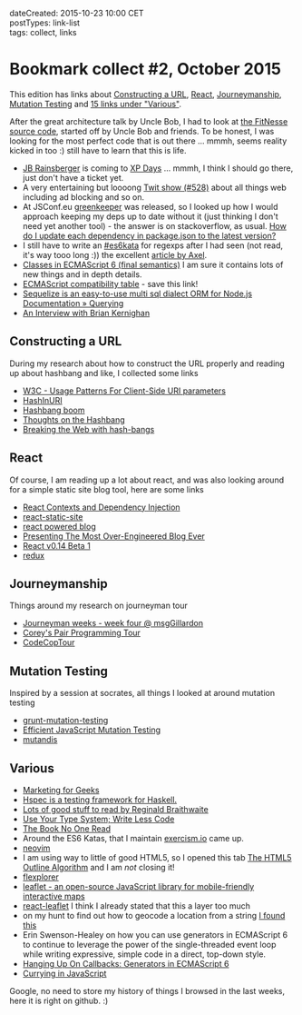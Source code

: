 dateCreated: 2015-10-23 10:00 CET  
postTypes: link-list  
tags: collect, links  

# Bookmark collect #2, October 2015

This edition has links about [Constructing a URL](/blog/2015/10/23-bookmark-collect-2-oct-2015/#constructing-a-url),
[React](/blog/2015/10/23-bookmark-collect-2-oct-2015/#react),
[Journeymanship](/blog/2015/10/23-bookmark-collect-2-oct-2015/#journeymanship),
[Mutation Testing](/blog/2015/10/23-bookmark-collect-2-oct-2015/#mutation-testing)
and [15 links under "Various"](/blog/2015/10/23-bookmark-collect-2-oct-2015/#various).

After the great architecture talk by Uncle Bob, I had to look at [the FitNesse source code], 
started off by Uncle Bob and friends. To be honest, I was looking for the most perfect code
that is out there ... mmmh, seems reality kicked in too :) still have to learn that this is life.

* [JB Rainsberger] is coming to [XP Days] ... mmmh, I think I should go there, just don't have a ticket yet.
* A very entertaining but loooong [Twit show (#528)] about all things web including ad blocking and so on.
* At JSConf.eu [greenkeeper] was released, so I looked up how I would approach keeping my deps up to date
    without it (just thinking I don't need yet another tool) - the answer is on stackoverflow, as usual.
    [How do I update each dependency in package.json to the latest version?](http://stackoverflow.com/questions/16073603/how-do-i-update-each-dependency-in-package-json-to-the-latest-version)
* I still have to write an [#es6kata] for regexps after I had seen (not read, it's way tooo long :))
    the excellent [article by Axel](http://www.2ality.com/2015/07/regexp-es6.html).
* [Classes in ECMAScript 6 (final semantics)](http://www.2ality.com/2015/02/es6-classes-final.html) 
    I am sure it contains lots of new things and in depth details.
* [ECMAScript compatibility table](http://kangax.github.io/compat-table/es6/) - save this link!
* [Sequelize is an easy-to-use multi sql dialect ORM for Node.js](https://github.com/sequelize/sequelize)
    [Documentation » Querying](http://docs.sequelizejs.com/en/latest/docs/querying/)
* [An Interview with Brian Kernighan](http://www.cs.cmu.edu/~mihaib/kernighan-interview/index.html)

## Constructing a URL
During my research about how to construct the URL properly and reading up about hashbang and like, I collected some
links
* [W3C - Usage Patterns For Client-Side URI parameters](http://www.w3.org/TR/2009/WD-hash-in-uri-20090415/)
* [HashInURI](http://lists.w3.org/Archives/Public/www-tag/2011Feb/0095.html)
* [Hashbang boom](http://blog.tomgibara.com/post/3214368343/hashbang-boom)
* [Thoughts on the Hashbang](http://www.adequatelygood.com/Thoughts-on-the-Hashbang.html)
* [Breaking the Web with hash-bangs](http://isolani.co.uk/blog/javascript/BreakingTheWebWithHashBangs)

## React
Of course, I am reading up a lot about react, and was also looking around for a simple static
site blog tool, here are some links
* [React Contexts and Dependency Injection](http://jaysoo.ca/2015/06/09/react-contexts-and-dependency-injection/)
* [react-static-site](https://github.com/BradDenver/react-static-site)
* [react powered blog](https://github.com/jlongster/blog)
* [Presenting The Most Over-Engineered Blog Ever](http://jlongster.com/Presenting-The-Most-Over-Engineered-Blog-Ever)
* [React v0.14 Beta 1](https://facebook.github.io/react/blog/2015/07/03/react-v0.14-beta-1.html)
* [redux](http://rackt.github.io/redux/)

## Journeymanship
Things around my research on journeyman tour
* [Journeyman weeks - week four @ msgGillardon](http://danieltemme.blogspot.co.at/2013/10/journeyman-weeks-week-four-msggillardon.html)
* [Corey's Pair Programming Tour](http://blog.code-cop.org/2013/07/coreys-pair-programming-tour.html)
* [CodeCopTour](http://blog.code-cop.org/search/label/CodeCopTour)

## Mutation Testing
Inspired by a session at socrates, all things I looked at around mutation testing
* [grunt-mutation-testing](https://github.com/jimivdw/grunt-mutation-testing)
* [Efficient JavaScript Mutation Testing](http://www.ece.ubc.ca/~shabnamm/doc/mirshokraie-icst13.pdf)
* [mutandis](https://github.com/saltlab/mutandis)

## Various
* [Marketing for Geeks](http://ericsink.com/Marketing_for_Geeks.html)
* [Hspec is a testing framework for Haskell.](http://hackage.haskell.org/package/hspec)
* [Lots of good stuff to read by Reginald Braithwaite](http://raganwald.com/)
* [Use Your Type System; Write Less Code](http://talks.samirtalwar.com/use-your-type-system.html)
* [The Book No One Read](http://nautil.us/issue/28/2050/the-book-no-one-read)
* Around the ES6 Katas, that I maintain [exercism.io](http://exercism.io/) came up.
* [neovim](https://github.com/neovim/neovim)
*  I am using way to little of good HTML5, so I opened this tab
    [The HTML5 Outline Algorithm](https://developer.mozilla.org/en-US/docs/Web/Guide/HTML/Sections_and_Outlines_of_an_HTML5_document)
    and I am *not* closing it!
* [flexplorer](http://bennettfeely.com/flexplorer/)
* [leaflet - an open-source JavaScript library for mobile-friendly interactive maps](http://leafletjs.com/)
* [react-leaflet](https://github.com/PaulLeCam/react-leaflet) I think I already stated that this a layer too much
* on my hunt to find out how to geocode a location from a string [I found this](https://github.com/mattnull/node-osmgeocoder/blob/master/index.js#L21)
* Erin Swenson-Healey on how you can use generators in ECMAScript 6 to continue to leverage the power of 
    the single-threaded event loop while writing expressive, simple code in a direct, top-down style.
* [Hanging Up On Callbacks: Generators in ECMAScript 6](https://www.youtube.com/watch?v=s-BwEk-Y4kg)
* [Currying in JavaScript](https://medium.com/@kevincennis/currying-in-javascript-c66080543528)

Google, no need to store my history of things I browsed in the last weeks, here it is right on github. :)

[the FitNesse source code]: https://github.com/unclebob/fitnesse
[JB Rainsberger]: https://twitter.com/jbrains
[XP Days]: http://www.xpdays.de/2015/
[Twit show (#528)]: https://twit.tv/shows/this-week-in-tech/episodes/528?autostart=false
[greenkeeper]: http://greenkeeper.io
[#es6kata]: https://twitter.com/search?q=%23es6kata
